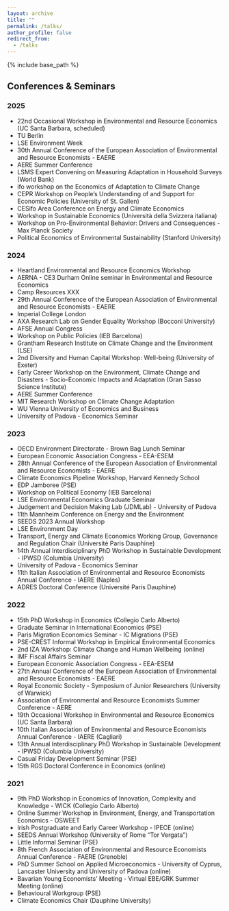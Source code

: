```yaml
---
layout: archive
title: ""
permalink: /talks/
author_profile: false
redirect_from:
  - /talks
---
```


{% include base_path %}

## Conferences & Seminars

### 2025

- 22nd Occasional Workshop in Environmental and Resource Economics (UC Santa Barbara, scheduled)
- TU Berlin
- LSE Environment Week
- 30th Annual Conference of the European Association of Environmental and Resource Economists - EAERE
- AERE Summer Conference
- LSMS Expert Convening on Measuring Adaptation in Household Surveys (World Bank)
- ifo workshop on the Economics of Adaptation to Climate Change
- CEPR Workshop on People’s Understanding of and Support for Economic Policies (University of St. Gallen)
- CESifo Area Conference on Energy and Climate Economics
- Workshop in Sustainable Economics (Università della Svizzera italiana)
- Workshop on Pro-Environmental Behavior: Drivers and Consequences - Max Planck Society
- Political Economics of Environmental Sustainability (Stanford University)

### 2024

- Heartland Environmental and Resource Economics Workshop
- AERNA - CE3 Durham Online seminar in Environmental and Resource Economics
- Camp Resources XXX 
- 29th Annual Conference of the European Association of Environmental and Resource Economists - EAERE
- Imperial College London
- AXA Research Lab on Gender Equality Workshop (Bocconi University)
- AFSE Annual Congress
- Workshop on Public Policies (IEB Barcelona)
- Grantham Research Institute on Climate Change and the Environment (LSE)
- 2nd Diversity and Human Capital Workshop: Well-being (University of Exeter)
- Early Career Workshop on the Environment, Climate Change and Disasters - Socio-Economic Impacts and Adaptation (Gran Sasso Science Institute)
- AERE Summer Conference
- MIT Research Workshop on Climate Change Adaptation
- WU Vienna University of Economics and Business
- University of Padova - Economics Seminar

### 2023

- OECD Environment Directorate - Brown Bag Lunch Seminar
- European Economic Association Congress - EEA-ESEM
- 28th Annual Conference of the European Association of Environmental and Resource Economists - EAERE
- Climate Economics Pipeline Workshop, Harvard Kennedy School
- EDP Jamboree (PSE)
- Workshop on Political Economy (IEB Barcelona)
- LSE Environmental Economics Graduate Seminar
- Judgement and Decision Making Lab (JDMLab) - University of Padova
- 11th Mannheim Conference on Energy and the Environment
- SEEDS 2023 Annual Workshop
- LSE Environment Day 
- Transport, Energy and Climate Economics Working Group, Governance and Regulation Chair (Université Paris Dauphine)
- 14th Annual Interdisciplinary PhD Workshop in Sustainable Development - IPWSD (Columbia University)
- University of Padova - Economics Seminar
- 11th Italian Association of Environmental and Resource Economists Annual Conference - IAERE (Naples)
- ADRES Doctoral Conference (Université Paris Dauphine)

### 2022

- 15th PhD Workshop in Economics (Collegio Carlo Alberto)
- Graduate Seminar in International Economics (PSE)
- Paris Migration Economics Seminar - IC Migrations (PSE)
- PSE-CREST Informal Workshop in Empirical Environmental Economics
- 2nd IZA Workshop: Climate Change and Human Wellbeing (online)
- IMF Fiscal Affairs Seminar
- European Economic Association Congress - EEA-ESEM
- 27th Annual Conference of the European Association of Environmental and Resource Economists - EAERE
- Royal Economic Society - Symposium of Junior Researchers (University of Warwick)
- Association of Environmental and Resource Economists Summer Conference - AERE
- 19th Occasional Workshop in Environmental and Resource Economics (UC Santa Barbara)
- 10th Italian Association of Environmental and Resource Economists Annual Conference - IAERE (Cagliari)
- 13th Annual Interdisciplinary PhD Workshop in Sustainable Development - IPWSD (Columbia University)
- Casual Friday Development Seminar (PSE)
- 15th RGS Doctoral Conference in Economics (online)


### 2021

- 9th PhD Workshop in Economics of Innovation, Complexity and Knowledge - WICK (Collegio Carlo Alberto)
- Online Summer Workshop in Environment, Energy, and Transportation Economics - OSWEET
- Irish Postgraduate and Early Career Workshop - IPECE (online)
- SEEDS Annual Workshop (University of Rome “Tor Vergata”)
- Little Informal Seminar (PSE)
- 8th French Association of Environmental and Resource Economists Annual Conference - FAERE (Grenoble)
- PhD Summer School on Applied Microeconomics - University of Cyprus, Lancaster University and University of Padova (online)
- Bavarian Young Economists’ Meeting - Virtual EBE/GRK Summer Meeting (online)
- Behavioural Workgroup (PSE)
- Climate Economics Chair (Dauphine University)
